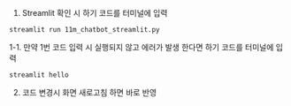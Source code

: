 1. Streamlit 확인 시 하기 코드를 터미널에 입력
<pre><code>streamlit run 11m_chatbot_streamlit.py</code></pre>

1-1. 만약 1번 코드 입력 시 실행되지 않고 에러가 발생 한다면 하기 코드를 터미널에 입력
<pre><code>streamlit hello</code></pre>

2. 코드 변경시 화면 새로고침 하면 바로 반영
